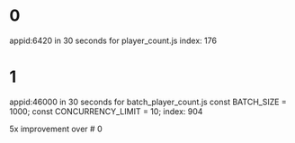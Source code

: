 # 0 
appid:6420 in 30 seconds for player_count.js
index: 176

# 1
appid:46000 in 30 seconds for batch_player_count.js
const BATCH_SIZE = 1000;
const CONCURRENCY_LIMIT = 10; 
index: 904

5x improvement over # 0 